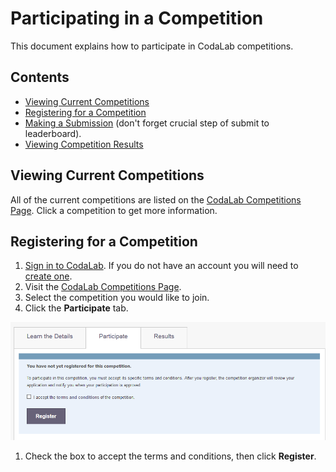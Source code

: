 # Participating in a Competition
This document explains how to participate in CodaLab competitions.

## Contents

- [Viewing Current Competitions](#viewing-current-competitions)
- [Registering for a Competition](#registering-for-a-competition)
- [Making a Submission](#making-a-submission) (don't forget crucial step of submit to leaderboard).
- [Viewing Competition Results](#viewing-competition-results)

## Viewing Current Competitions
All of the current competitions are listed on the [CodaLab Competitions Page](https://www.codalab.org/competitions). Click a competition to get more information. 

## Registering for a Competition

1. [Sign in to CodaLab](https://www.codalab.org/accounts/login/). If you do not have an account you will need to [create one](https://www.codalab.org/accounts/signup/).
1. Visit the [CodaLab Competitions Page](https://www.codalab.org/competitions).
1. Select the competition you would like to join.
1. Click the **Participate** tab.

![](images/comp-register-1.png)

1. Check the box to accept the terms and conditions, then click **Register**.



